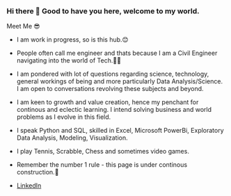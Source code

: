 ### Hi there 👋 Good to have you here, welcome to my world.

Meet Me 😎

- I am work in progress, so is this hub.😊

- People often call me engineer and thats because I am a Civil Engineer navigating into the world of Tech.👷🏾‍

- I am pondered with lot of questions regarding science, technology, general workings of being and more particularly Data Analysis/Science. I am open to conversations     revolving these subjects and beyond. 

- I am keen to growth and value creation, hence my penchant for continous and eclectic learning. I intend solving business and world problems as I evolve in this            field.
- I speak Python and SQL, skilled in Excel, Microsoft PowerBi, Exploratory Data Analysis, Modeling, Visualization.

- I play Tennis, Scrabble, Chess and sometimes video games.

- Remember the number 1 rule - this page is under continous construction.🚧

- [LinkedIn](www.linkedin.com/in/ayomikun-agbaje)
